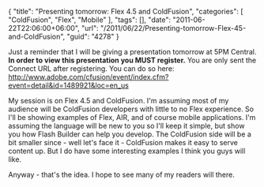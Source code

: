 {
	"title": "Presenting tomorrow: Flex 4.5 and ColdFusion",
	"categories": [
		"ColdFusion",
		"Flex",
		"Mobile"
	],
	"tags": [],
	"date": "2011-06-22T22:06:00+06:00",
	"url": "/2011/06/22/Presenting-tomorrow-Flex-45-and-ColdFusion",
	"guid": "4278"
}

Just a reminder that I will be giving a presentation tomorrow at 5PM Central. <b>In order to view this presentation you MUST register.</b> You are only sent the Connect URL after registering. You can do so here: <a href="http://www.adobe.com/cfusion/event/index.cfm?event=detail&id=1489921&loc=en_us">http://www.adobe.com/cfusion/event/index.cfm?event=detail&id=1489921&loc=en_us</a> 

My session is on Flex 4.5 and ColdFusion. I'm assuming most of my audience will be ColdFusion developers with little to no Flex experience. So I'll be showing examples of Flex, AIR, and of course mobile applications. I'm assuming the language will be new to you so I'll keep it simple, but show you how Flash Builder can help you develop. The ColdFusion side will be a bit smaller since - well let's face it - ColdFusion makes it easy to serve content up. But I do have some interesting examples I think you guys will like.

Anyway - that's the idea. I hope to see many of my readers will there.